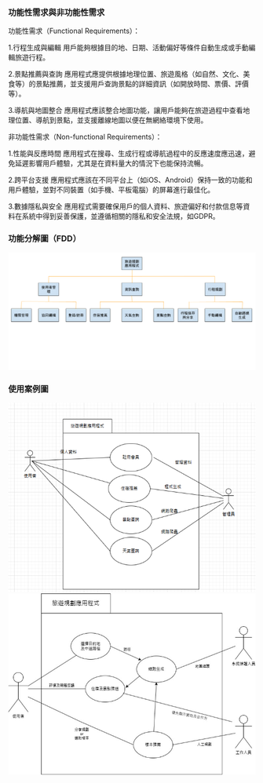 ### 功能性需求與非功能性需求
功能性需求（Functional Requirements）：

1.行程生成與編輯
用戶能夠根據目的地、日期、活動偏好等條件自動生成或手動編輯旅遊行程。

2.景點推薦與查詢
應用程式應提供根據地理位置、旅遊風格（如自然、文化、美食等）的景點推薦，並支援用戶查詢景點的詳細資訊（如開放時間、票價、評價等）。

3.導航與地圖整合
應用程式應該整合地圖功能，讓用戶能夠在旅遊過程中查看地理位置、導航到景點，並支援離線地圖以便在無網絡環境下使用。

非功能性需求（Non-functional Requirements）：

1.性能與反應時間
應用程式在搜尋、生成行程或導航過程中的反應速度應迅速，避免延遲影響用戶體驗，尤其是在資料量大的情況下也能保持流暢。

2.跨平台支援
應用程式應該在不同平台上（如iOS、Android）保持一致的功能和用戶體驗，並對不同裝置（如手機、平板電腦）的屏幕進行最佳化。

3.數據隱私與安全
應用程式需要確保用戶的個人資料、旅遊偏好和付款信息等資料在系統中得到妥善保護，並遵循相關的隱私和安全法規，如GDPR。

### 功能分解圖（FDD）

![FDD](功能分解圖.png "FDD")

### 使用案例圖

![使用案例圖](使用案例圖.png "使用案例圖")
![使用案例圖2](使用案例圖2.jpg "使用案例圖2")
